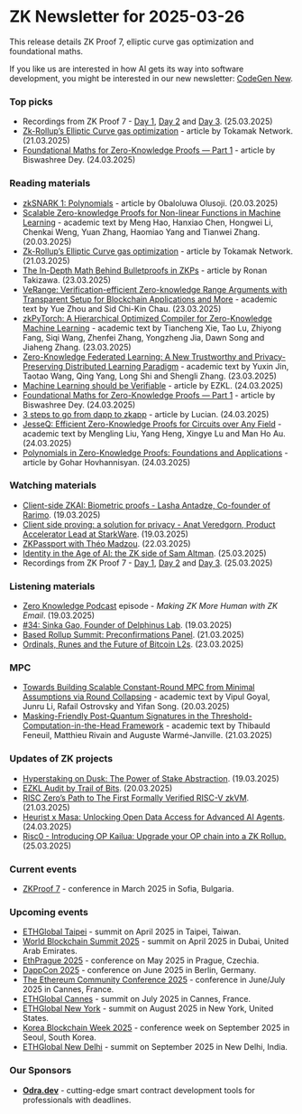 # ZK Newsletter for 2025-03-26
This release details ZK Proof 7, elliptic curve gas optimization and foundational maths. 

If you like us are interested in how AI gets its way into software development, you might be interested in our new newsletter: [CodeGen New](https://codegen.substack.com/p/codegen-news-for-2025-03-25). 

### Top picks
* Recordings from ZK Proof 7 - [Day 1](https://www.youtube.com/playlist?list=PLOEty2U8Y69Vbi7AzfLLc7X-xjCuzOa6B), [Day 2](https://www.youtube.com/playlist?list=PLOEty2U8Y69V6_OJNHTFiQPKH9zQlsBZa) and [Day 3](https://www.youtube.com/playlist?list=PLOEty2U8Y69VryJipVF4CW8wlIDZAbUPj). (25.03.2025)
* [Zk-Rollup’s Elliptic Curve gas optimization](https://medium.com/tokamak-network/zk-rollups-elliptic-curve-gas-optimization-6520bf4373f1) - article by Tokamak Network. (21.03.2025)
* [Foundational Maths for Zero-Knowledge Proofs — Part 1](https://medium.com/@biswashreedey/foundational-maths-for-zero-knowledge-proofs-part-1-081f824853ac) - article by Biswashree Dey. (24.03.2025)

### Reading materials 
* [zkSNARK 1: Polynomials](https://medium.com/@olusojiobah/zksnark-1-polynomials-ce86d464504c) - article by Obaloluwa Olusoji. (20.03.2025)
* [Scalable Zero-knowledge Proofs for Non-linear Functions in Machine Learning](https://eprint.iacr.org/2025/507.pdf) - academic text by Meng Hao, Hanxiao Chen, Hongwei Li, Chenkai Weng, Yuan Zhang, Haomiao Yang and Tianwei Zhang. (20.03.2025)
* [Zk-Rollup’s Elliptic Curve gas optimization](https://medium.com/tokamak-network/zk-rollups-elliptic-curve-gas-optimization-6520bf4373f1) - article by Tokamak Network. (21.03.2025)
* [The In-Depth Math Behind Bulletproofs in ZKPs](https://medium.com/@ronantech/the-in-depth-math-behind-bulletproofs-in-zkps-4eb7303eb3b3) - article by Ronan Takizawa. (23.03.2025)
* [VeRange: Verification-efficient Zero-knowledge Range Arguments with Transparent Setup for Blockchain Applications and More](https://eprint.iacr.org/2025/528.pdf) - academic text by Yue Zhou and Sid Chi-Kin Chau. (23.03.2025)
* [zkPyTorch: A Hierarchical Optimized Compiler for Zero-Knowledge Machine Learning](https://eprint.iacr.org/2025/535.pdf) - academic text by Tiancheng Xie, Tao Lu, Zhiyong Fang, Siqi Wang, Zhenfei Zhang, Yongzheng Jia, Dawn Song and Jiaheng Zhang. (23.03.2025)
* [Zero-Knowledge Federated Learning: A New Trustworthy and Privacy-Preserving Distributed Learning Paradigm](https://arxiv.org/pdf/2503.15550) - academic text by Yuxin Jin, Taotao Wang, Qing Yang, Long Shi and Shengli Zhang. (23.03.2025)
* [Machine Learning should be Verifiable](https://blog.ezkl.xyz/post/verifiableml/) - article by EZKL. (24.03.2025)
* [Foundational Maths for Zero-Knowledge Proofs — Part 1](https://medium.com/@biswashreedey/foundational-maths-for-zero-knowledge-proofs-part-1-081f824853ac) - article by Biswashree Dey. (24.03.2025)
* [3 steps to go from dapp to zkapp](https://medium.com/@societalruin/3-steps-to-go-from-dapp-to-zkapp-46dc81677664) - article by Lucian. (24.03.2025)
* [JesseQ: Efficient Zero-Knowledge Proofs for Circuits over Any Field](https://eprint.iacr.org/2025/533.pdf) - academic text by Mengling Liu, Yang Heng, Xingye Lu and Man Ho Au. (24.03.2025)
* [Polynomials in Zero-Knowledge Proofs: Foundations and Applications](https://medium.com/@goharhovhannisyann/polynomials-in-zero-knowledge-proofs-foundations-and-applications-9b9f48050e9c) - article by Gohar Hovhannisyan. (24.03.2025)

### Watching materials
* [Client-side ZKAI: Biometric proofs - Lasha Antadze, Co-founder of Rarimo](https://www.youtube.com/watch?v=rzn7iITJqWk). (19.03.2025)
* [Client side proving: a solution for privacy - Anat Veredgorn, Product Accelerator Lead at StarkWare](https://www.youtube.com/watch?v=y-4jZly3LVw). (19.03.2025)
* [ZKPassport with Théo Madzou](https://www.youtube.com/watch?v=QUj6R6ovU7E). (22.03.2025)
* [Identity in the Age of AI: the ZK side of Sam Altman](https://www.youtube.com/watch?v=OHHfbgg7B8Y). (25.03.2025)
* Recordings from ZK Proof 7 - [Day 1](https://www.youtube.com/playlist?list=PLOEty2U8Y69Vbi7AzfLLc7X-xjCuzOa6B), [Day 2](https://www.youtube.com/playlist?list=PLOEty2U8Y69V6_OJNHTFiQPKH9zQlsBZa) and [Day 3](https://www.youtube.com/playlist?list=PLOEty2U8Y69VryJipVF4CW8wlIDZAbUPj). (25.03.2025)

### Listening materials
* [Zero Knowledge Podcast](https://zeroknowledge.fm/podcast/353/) episode - *Making ZK More Human with ZK Email*. (19.03.2025)
* [#34: Sinka Gao, Founder of Delphinus Lab](https://www.youtube.com/watch?v=D21pHH-P3VQ). (19.03.2025)
* [Based Rollup Summit: Preconfirmations Panel](https://www.youtube.com/watch?v=s8g7gDvygQk). (21.03.2025)
* [Ordinals, Runes and the Future of Bitcoin L2s](https://www.youtube.com/watch?v=_1VWMCbsHJ4). (23.03.2025)

### MPC
* [Towards Building Scalable Constant-Round MPC from Minimal Assumptions via Round Collapsing](https://eprint.iacr.org/2025/508.pdf) - academic text by Vipul Goyal, Junru Li, Rafail Ostrovsky and Yifan Song. (20.03.2025)
* [Masking-Friendly Post-Quantum Signatures in the Threshold-Computation-in-the-Head Framework](https://eprint.iacr.org/2025/520.pdf) - academic text by Thibauld Feneuil, Matthieu Rivain and Auguste Warmé-Janville. (21.03.2025)

### Updates of ZK projects
* [Hyperstaking on Dusk: The Power of Stake Abstraction](https://dusk.network/news/stake-abstaction-on-dusk/). (19.03.2025)
* [EZKL Audit by Trail of Bits](https://blog.ezkl.xyz/post/audit/). (20.03.2025)
* [RISC Zero’s Path to The First Formally Verified RISC-V zkVM](https://risczero.com/blog/RISCZero-formally-verified-zkvm). (21.03.2025)
* [Heurist x Masa: Unlocking Open Data Access for Advanced AI Agents](https://heuristai.medium.com/heurist-x-masa-unlocking-open-data-access-for-advanced-ai-agents-6cf66513d150). (24.03.2025)
* [Risc0 - Introducing OP Kailua: Upgrade your OP chain into a ZK Rollup.](https://risczero.com/blog/RISC-Zero-OP-Kailua) (25.03.2025)
 
### Current events
* [ZKProof 7](https://zkproof.org/events/zkproof-7-sofia/) - conference in March 2025 in Sofia, Bulgaria. 

### Upcoming events
* [ETHGlobal Taipei](https://ethglobal.com/events/taipei) - summit on April 2025 in Taipei, Taiwan.
* [World Blockchain Summit 2025](https://worldblockchainsummit.com/dxb-oct-24/) - summit on April 2025 in Dubai, United Arab Emirates.
* [EthPrague 2025](https://ethprague.com/) - conference on May 2025 in Prague, Czechia.
* [DappCon 2025](https://dappcon.io/#about) - conference on June 2025 in Berlin, Germany.
* [The Ethereum Community Conference 2025](https://ethcc.io/) - conference in June/July 2025 in Cannes, France.
* [ETHGlobal Cannes](https://ethglobal.com/events/cannes) - summit on July 2025 in Cannes, France.
* [ETHGlobal New York](https://ethglobal.com/events/newyork2025) - summit on August 2025 in New York, United States.
* [Korea Blockchain Week 2025](https://koreablockchainweek.com/) - conference week on September 2025 in Seoul, South Korea.
* [ETHGlobal New Delhi](https://ethglobal.com/events/newdelhi) - summit on September 2025 in New Delhi, India.

### Our Sponsors
* **[Odra.dev](https://odra.dev)** - cutting-edge smart contract development tools for professionals with deadlines.

